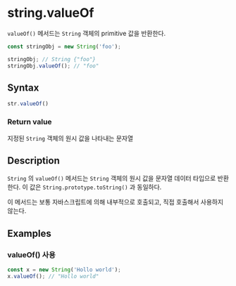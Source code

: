 # string.valueOf

`valueOf()` 메서드는 `String` 객체의 primitive 값을 반환한다.

```js
const stringObj = new String('foo');

stringObj; // String {"foo"}
stringObj.valueOf(); // "foo"
```

## Syntax

```js
str.valueOf()
```

### Return value

지정된 `String` 객체의 원시 값을 나타내는 문자열

## Description

`String` 의 `valueOf()` 메서드는 `String` 객체의 원시 값을 문자열 데이터 타입으로 반환한다. 이 값은 `String.prototype.toString()` 과 동일하다. 

이 메서드는 보통 자바스크립트에 의해 내부적으로 호출되고, 직접 호출해서 사용하지 않는다.

## Examples

### valueOf() 사용

```js
const x = new String('Hollo world');
x.valueOf(); // "Hollo world"
```

